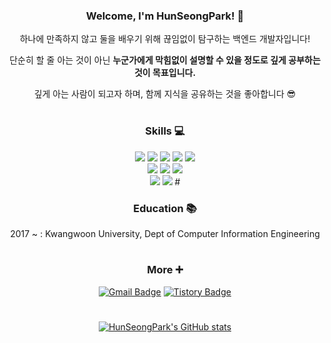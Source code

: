 <div align="center">
  
### Welcome, I'm HunSeongPark! 🌟
하나에 만족하지 않고 둘을 배우기 위해 끊임없이 탐구하는 백엔드 개발자입니다!                 

단순히 할 줄 아는 것이 아닌 **누군가에게 막힘없이 설명할 수 있을 정도로 깊게 공부하는 것이 목표입니다.**                  

깊게 아는 사람이 되고자 하며, 함께 지식을 공유하는 것을 좋아합니다 😎           
#

### Skills 💻
<img src="https://img.shields.io/badge/java-007396?style=for-the-badge&logo=AirChina&logoColor=white">
<img src="https://img.shields.io/badge/spring-6DB33F?style=for-the-badge&logo=spring&logoColor=white">
<img src="https://img.shields.io/badge/mysql-4479A1?style=for-the-badge&logo=mysql&logoColor=white">
<img src="https://img.shields.io/badge/junit5-25A162?style=for-the-badge&logo=junit5&logoColor=white"> 
<img src="https://img.shields.io/badge/jacoco-C9284D?style=for-the-badge&logo=Joplin&logoColor=white"> 
<br>
  
<img src="https://img.shields.io/badge/docker-2496ED?style=for-the-badge&logo=docker&logoColor=white">
<img src="https://img.shields.io/badge/jenkins-D24939?style=for-the-badge&logo=jenkins&logoColor=white"> 
<img src="https://img.shields.io/badge/aws-232F3E?style=for-the-badge&logo=amazonaws&logoColor=white">          
<br>

<img src="https://img.shields.io/badge/swagger-85EA2D?style=for-the-badge&logo=swagger&logoColor=white&fontColor=white">            
<img src="https://img.shields.io/badge/git-F05032?style=for-the-badge&logo=git&logoColor=white">                         
#

### Education 📚
2017 ~ : Kwangwoon University, Dept of Computer Information Engineering
#
                             
### More ➕
[![Gmail Badge](https://img.shields.io/badge/Gmail-D14836?style=flat&logo=Gmail&logoColor=white)](mailto:phunseong@gmail.com)
[![Tistory Badge](https://img.shields.io/badge/Tech%20Blog-555263?style=flat&logoColor=white)](https://hungseong.tistory.com/)
#

[![HunSeongPark's GitHub stats](https://github-readme-stats.vercel.app/api?username=HunSeongPark&theme=darcula)](https://github.com/anuraghazra/github-readme-stats)

</div>
